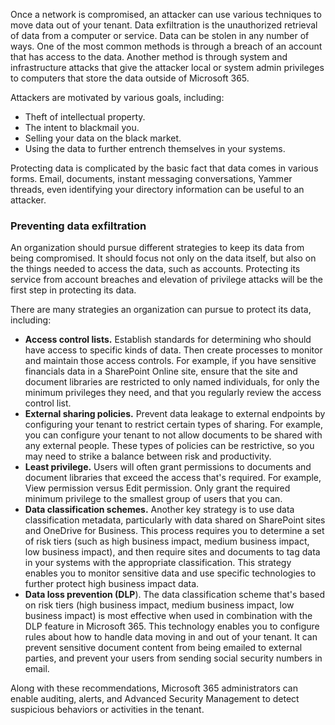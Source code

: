 Once a network is compromised, an attacker can use various techniques to move data out of your tenant. Data exfiltration is the unauthorized retrieval of data from a computer or service. Data can be stolen in any number of ways. One of the most common methods is through a breach of an account that has access to the data. Another method is through system and infrastructure attacks that give the attacker local or system admin privileges to computers that store the data outside of Microsoft 365.

Attackers are motivated by various goals, including:

 *  Theft of intellectual property.
 *  The intent to blackmail you.
 *  Selling your data on the black market.
 *  Using the data to further entrench themselves in your systems.

Protecting data is complicated by the basic fact that data comes in various forms. Email, documents, instant messaging conversations, Yammer threads, even identifying your directory information can be useful to an attacker.

### Preventing data exfiltration

An organization should pursue different strategies to keep its data from being compromised. It should focus not only on the data itself, but also on the things needed to access the data, such as accounts. Protecting its service from account breaches and elevation of privilege attacks will be the first step in protecting its data.

There are many strategies an organization can pursue to protect its data, including:

 *  **Access control lists.** Establish standards for determining who should have access to specific kinds of data. Then create processes to monitor and maintain those access controls. For example, if you have sensitive financials data in a SharePoint Online site, ensure that the site and document libraries are restricted to only named individuals, for only the minimum privileges they need, and that you regularly review the access control list.
 *  **External sharing policies.** Prevent data leakage to external endpoints by configuring your tenant to restrict certain types of sharing. For example, you can configure your tenant to not allow documents to be shared with any external people. These types of policies can be restrictive, so you may need to strike a balance between risk and productivity.
 *  **Least privilege.** Users will often grant permissions to documents and document libraries that exceed the access that's required. For example, View permission versus Edit permission. Only grant the required minimum privilege to the smallest group of users that you can.
 *  **Data classification schemes.** Another key strategy is to use data classification metadata, particularly with data shared on SharePoint sites and OneDrive for Business. This process requires you to determine a set of risk tiers (such as high business impact, medium business impact, low business impact), and then require sites and documents to tag data in your systems with the appropriate classification. This strategy enables you to monitor sensitive data and use specific technologies to further protect high business impact data.
 *  **Data loss prevention (DLP**). The data classification scheme that's based on risk tiers (high business impact, medium business impact, low business impact) is most effective when used in combination with the DLP feature in Microsoft 365. This technology enables you to configure rules about how to handle data moving in and out of your tenant. It can prevent sensitive document content from being emailed to external parties, and prevent your users from sending social security numbers in email.

Along with these recommendations, Microsoft 365 administrators can enable auditing, alerts, and Advanced Security Management to detect suspicious behaviors or activities in the tenant.
